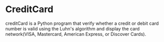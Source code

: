 # CreditCard
creditCard is a Python program that verify whether a credit or debit card number is valid using the Luhn's algorithm and display the card network(VISA, Mastercard, American Express, or Discover Cards).
